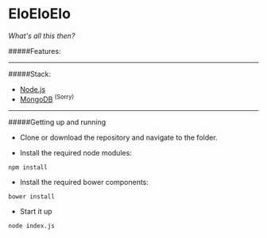 # EloEloElo
*What's all this then?*

#####Features:


---

#####Stack:
- [Node.js](https://nodejs.org/)
- [MongoDB](https://www.mongodb.com/) <sup>(Sorry)</sup>

---

#####Getting up and running

- Clone or download the repository and navigate to the folder.


- Install the required node modules:
```
npm install
```

- Install the required bower components:
```
bower install
```

- Start it up
```
node index.js
```
